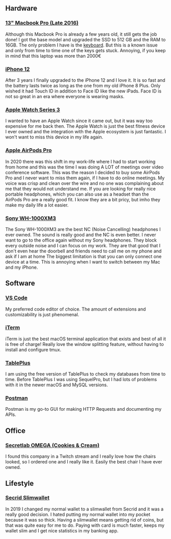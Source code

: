 ## Hardware

### [13" Macbook Pro (Late 2016)](https://uses.phiilu.com/macbook-pro-13-late-2016)

Although this Macbook Pro is already a few years old, it still gets the job done! I got the base model and upgraded the SSD to 512 GB and the RAM to 16GB. The only problem I have is the [keyboard](https://support.apple.com/keyboard-service-program-for-mac-notebooks). But this is a known issue and only from time to time one of the keys gets stuck. Annoying, if you keep in mind that this laptop was more than 2000€

### [iPhone 12](https://www.apple.com/iphone-12/)

After 3 years I finally upgraded to the iPhone 12 and I love it. It is so fast and the battery lasts twice as long as the one from my old iPhone 8 Plus. Only wished it had Touch ID in addition to Face ID like the new iPads. Face ID is not so great in an era where everyone is wearing masks.

### [Apple Watch Series 3](https://uses.phiilu.com/apple-watch-series-3)

I wanted to have an Apple Watch since it came out, but it was way too expensive for me back then. The Apple Watch is just the best fitness device I ever owned and the integration with the Apple ecosystem is just fantastic. I won't want to miss this device in my life again.

### [Apple AirPods Pro](https://uses.phiilu.com/apple-airpods-pro)

In 2020 there was this shift in my work-life where I had to start working from home and this was the time I was doing A LOT of meetings over video conference software. This was the reason I decided to buy some AirPods Pro and I never want to miss them again, if I have to do online meetings. My voice was crisp and clean over the wire and no one was complaining about me that they would not understand me. If you are looking for really nice portable headphones, which you can also use as a headset than the AirPods Pro are a really good fit. I know they are a bit pricy, but imho they make my daily life a lot easier.

### [Sony WH-1000XM3](https://uses.phiilu.com/sony-wh-100xm3)

The Sony WH-1000XM3 are the best NC (Noise Cancelling) headphones I ever owned. The sound is really good and the NC is even better. I never want to go to the office again without my Sony headphones. They block every outside noise and I can focus on my work. They are that good that I don't even hear the doorbell and friends need to call me on my phone and ask if I am at home The biggest limitation is that you can only connect one device at a time. This is annoying when I want to switch between my Mac and my iPhone.

## Software

### [VS Code](https://uses.phiilu.com/vs-code)

My preferred code editor of choice. The amount of extensions and customizability is just phenomenal.

### [iTerm](https://uses.phiilu.com/iterm)

iTerm is just the best macOS terminal application that exists and best of all it is free of charge! Really love the window splitting feature, without having to install and configure tmux.

### [TablePlus](https://uses.phiilu.com/tableplus)

I am using the free version of TablePlus to check my databases from time to time. Before TablePlus I was using SequelPro, but I had lots of problems with it in the newer macOS and MySQL versions.

### [Postman](https://uses.phiilu.com/postman)

Postman is my go-to GUI for making HTTP Requests and documenting my APIs.

## Office

### [Secretlab OMEGA (Cookies & Cream)](https://uses.phiilu.com/secretlab-omega)

I found this company in a Twitch stream and I really love how the chairs looked, so I ordered one and I really like it. Easily the best chair I have ever owned.

## Lifestyle

### [Secrid Slimwallet](https://uses.phiilu.com/secrid-slimwallet)

In 2019 I changed my normal wallet to a slimwallet from Secrid and it was a really good decision. I hated putting my normal wallet into my pocket because it was so thick. Having a slimwallet means getting rid of coins, but that was quite easy for me to do. Paying with card is much faster, keeps my wallet slim and I get nice statistics in my banking app.
